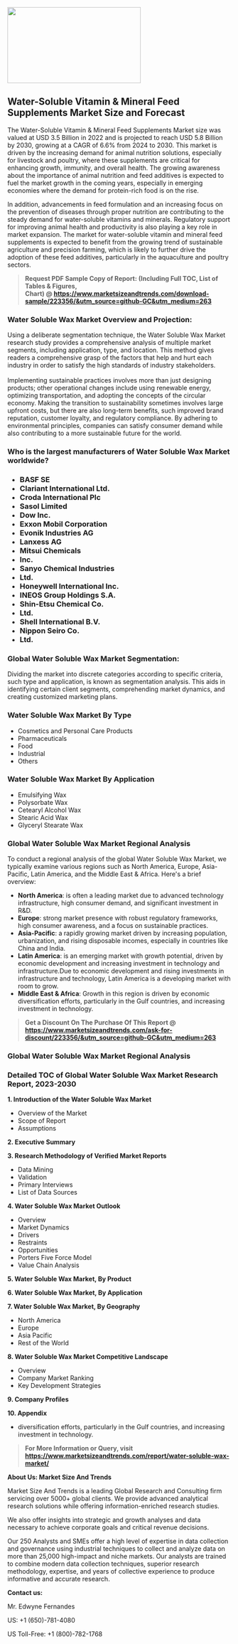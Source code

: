 <p><img class="alignnone size-medium wp-image-20088" src="https://ffe5etoiles.com/wp-content/uploads/2024/12/MST1-300x171.png" alt="" width="300" height="171" /></p><h2>Water-Soluble Vitamin & Mineral Feed Supplements Market Size and Forecast</h2><p>The Water-Soluble Vitamin & Mineral Feed Supplements Market size was valued at USD 3.5 Billion in 2022 and is projected to reach USD 5.8 Billion by 2030, growing at a CAGR of 6.6% from 2024 to 2030. This market is driven by the increasing demand for animal nutrition solutions, especially for livestock and poultry, where these supplements are critical for enhancing growth, immunity, and overall health. The growing awareness about the importance of animal nutrition and feed additives is expected to fuel the market growth in the coming years, especially in emerging economies where the demand for protein-rich food is on the rise.</p><p>In addition, advancements in feed formulation and an increasing focus on the prevention of diseases through proper nutrition are contributing to the steady demand for water-soluble vitamins and minerals. Regulatory support for improving animal health and productivity is also playing a key role in market expansion. The market for water-soluble vitamin and mineral feed supplements is expected to benefit from the growing trend of sustainable agriculture and precision farming, which is likely to further drive the adoption of these feed additives, particularly in the aquaculture and poultry sectors.</p></p><blockquote id="" class=""><strong>Request PDF Sample Copy of Report: (Including Full TOC, List of Tables &amp; Figures, Chart)&nbsp;@&nbsp;<strong><a href="https://www.marketsizeandtrends.com/download-sample/223356/&utm_source=github-GC&utm_medium=263" target="_blank">https://www.marketsizeandtrends.com/download-sample/223356/&utm_source=github-GC&utm_medium=263</a></strong></strong></blockquote><h3 id="" class="">Water Soluble Wax Market&nbsp;Overview and Projection:</h3><p id="" class="">Using a deliberate segmentation technique, the Water Soluble Wax Market research study provides a comprehensive analysis of multiple market segments, including application, type, and location. This method gives readers a comprehensive grasp of the factors that help and hurt each industry in order to satisfy the high standards of industry stakeholders. <br /> <br />Implementing sustainable practices involves more than just designing products; other operational changes include using renewable energy, optimizing transportation, and adopting the concepts of the circular economy. Making the transition to sustainability sometimes involves large upfront costs, but there are also long-term benefits, such improved brand reputation, customer loyalty, and regulatory compliance. By adhering to environmental principles, companies can satisfy consumer demand while also contributing to a more sustainable future for the world.</p><h3 id="" class="">Who is the largest manufacturers of&nbsp;Water Soluble Wax Market worldwide?</h3><h3 class=""><p><ul><li>BASF SE </li><li> Clariant International Ltd. </li><li> Croda International Plc </li><li> Sasol Limited </li><li> Dow Inc. </li><li> Exxon Mobil Corporation </li><li> Evonik Industries AG </li><li> Lanxess AG </li><li> Mitsui Chemicals </li><li> Inc. </li><li> Sanyo Chemical Industries </li><li> Ltd. </li><li> Honeywell International Inc. </li><li> INEOS Group Holdings S.A. </li><li> Shin-Etsu Chemical Co. </li><li> Ltd. </li><li> Shell International B.V. </li><li> Nippon Seiro Co. </li><li> Ltd.</li></ul></p></h3><h3 id="" class="">Global&nbsp;Water Soluble Wax Market Segmentation:</h3><p id="" class="">Dividing the market into discrete categories according to specific criteria, such type and application, is known as segmentation analysis. This aids in identifying certain client segments, comprehending market dynamics, and creating customized marketing plans.</p><h3 id="" class="">Water Soluble Wax Market&nbsp;By Type</h3><p><p><ul><li>Cosmetics and Personal Care Products</li><li> Pharmaceuticals</li><li> Food</li><li> Industrial</li><li> Others</p></li></ul></p></p><h3 id="" class="">Water Soluble Wax Market&nbsp;By Application</h3><p class=""><p><ul><li>Emulsifying Wax</li><li> Polysorbate Wax</li><li> Cetearyl Alcohol Wax</li><li> Stearic Acid Wax</li><li> Glyceryl Stearate Wax</li></ul></p></p><h3 id="" class="">Global Water Soluble Wax Market Regional Analysis</h3><p id="" class="">To conduct a regional analysis of the global Water Soluble Wax Market, we typically examine various regions such as North America, Europe, Asia-Pacific, Latin America, and the Middle East &amp; Africa. Here's a brief overview:</p><ul><li><strong>North America</strong>: is often a leading market due to advanced technology infrastructure, high consumer demand, and significant investment in R&amp;D.</li><li><strong>Europe</strong>: strong market presence with robust regulatory frameworks, high consumer awareness, and a focus on sustainable practices.</li><li><strong>Asia-Pacific</strong>: a rapidly growing market driven by increasing population, urbanization, and rising disposable incomes, especially in countries like China and India.</li><li><strong>Latin America</strong>: is an emerging market with growth potential, driven by economic development and increasing investment in technology and infrastructure.Due to economic development and rising investments in infrastructure and technology, Latin America is a developing market with room to grow.</li><li><strong>Middle East &amp; Africa</strong>: Growth in this region is driven by economic diversification efforts, particularly in the Gulf countries, and increasing investment in technology.</li></ul><blockquote id="" class=""><strong>Get a Discount On The Purchase Of This Report @ <strong><a href="https://www.marketsizeandtrends.com/ask-for-discount/223356/&utm_source=github-GC&utm_medium=263" target="_blank">https://www.marketsizeandtrends.com/ask-for-discount/223356/&utm_source=github-GC&utm_medium=263</a></strong></strong></blockquote><h3 id="" class="">Global Water Soluble Wax Market Regional Analysis</h3><h3 id="" class="">Detailed TOC of Global Water Soluble Wax Market Research Report, 2023-2030</h3><p id="" class=""><strong>1. Introduction of the Water Soluble Wax Market</strong></p><ul><li>Overview of the Market</li><li>Scope of Report</li><li>Assumptions</li></ul><p id="" class=""><strong>2. Executive Summary</strong></p><p id="" class=""><strong>3. Research Methodology of Verified Market Reports</strong></p><ul><li>Data Mining</li><li>Validation</li><li>Primary Interviews</li><li>List of Data Sources</li></ul><p id="" class=""><strong>4. Water Soluble Wax Market Outlook</strong></p><ul><li>Overview</li><li>Market Dynamics</li><li>Drivers</li><li>Restraints</li><li>Opportunities</li><li>Porters Five Force Model</li><li>Value Chain Analysis</li></ul><p id="" class=""><strong>5. Water Soluble Wax Market, By Product</strong></p><p id="" class=""><strong>6. Water Soluble Wax Market, By Application</strong></p><p id="" class=""><strong>7. Water Soluble Wax Market, By Geography</strong></p><ul><li>North America</li><li>Europe</li><li>Asia Pacific</li><li>Rest of the World</li></ul><p id="" class=""><strong>8. Water Soluble Wax Market Competitive Landscape</strong></p><ul><li>Overview</li><li>Company Market Ranking</li><li>Key Development Strategies</li></ul><p id="" class=""><strong>9. Company Profiles</strong></p><p id="" class=""><strong>10. Appendix</strong></p><ul><li>diversification efforts, particularly in the Gulf countries, and increasing investment in technology.</li></ul><blockquote id="" class=""><strong>For More Information or Query, visit <strong><strong><a href="https://www.marketsizeandtrends.com/report/water-soluble-wax-market/" target="_blank">https://www.marketsizeandtrends.com/report/water-soluble-wax-market/</a></strong></strong></strong></blockquote><p id="" class=""><strong>About Us: Market Size And Trends</strong></p><p id="" class="">Market Size And Trends is a leading Global Research and Consulting firm servicing over 5000+ global clients. We provide advanced analytical research solutions while offering information-enriched research studies.</p><p id="" class="">We also offer insights into strategic and growth analyses and data necessary to achieve corporate goals and critical revenue decisions.</p><p id="" class="">Our 250 Analysts and SMEs offer a high level of expertise in data collection and governance using industrial techniques to collect and analyze data on more than 25,000 high-impact and niche markets. Our analysts are trained to combine modern data collection techniques, superior research methodology, expertise, and years of collective experience to produce informative and accurate research.</p><p id="" class=""><strong>Contact us:</strong></p><p id="" class="">Mr. Edwyne Fernandes</p><p id="" class="">US: +1 (650)-781-4080</p><p id="" class="">US Toll-Free: +1 (800)-782-1768</p>
